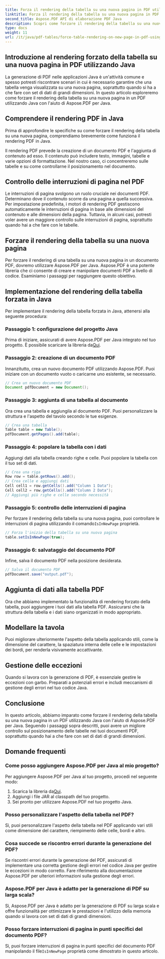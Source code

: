 ```yaml
---
title: Forza il rendering della tabella su una nuova pagina in PDF utilizzando Java
linktitle: Forza il rendering della tabella su una nuova pagina in PDF utilizzando Java
second_title: Aspose.PDF API di elaborazione PDF Java
description: Scopri come forzare il rendering della tabella su una nuova pagina in PDF utilizzando Java con Aspose.PDF. Questa guida passo passo include il codice sorgente e i suggerimenti degli esperti per una formattazione precisa dei documenti PDF.
type: docs
weight: 11
url: /it/java/pdf-tables/force-table-rendering-on-new-page-in-pdf-using-java/
---
```


## Introduzione al rendering forzato della tabella su una nuova pagina in PDF utilizzando Java

La generazione di PDF nelle applicazioni Java è un'attività comune e spesso potresti riscontrare scenari in cui è necessario garantire che una tabella venga visualizzata su una nuova pagina, soprattutto quando si ha a che fare con set di dati di grandi dimensioni. In questo articolo esploreremo come forzare il rendering della tabella su una nuova pagina in un PDF utilizzando Java con l'aiuto di Aspose.PDF per Java.

## Comprendere il rendering PDF in Java

Prima di approfondire le specifiche su come forzare il rendering della tabella su una nuova pagina, comprendiamo brevemente come funziona il rendering PDF in Java.

Il rendering PDF prevede la creazione di un documento PDF e l'aggiunta di contenuto ad esso. Il contenuto può includere testo, immagini, tabelle e varie opzioni di formattazione. Nel nostro caso, ci concentreremo sulle tabelle e su come controllarne il posizionamento nel documento.

## Controllo delle interruzioni di pagina nel PDF

Le interruzioni di pagina svolgono un ruolo cruciale nei documenti PDF. Determinano dove il contenuto scorre da una pagina a quella successiva. Per impostazione predefinita, i motori di rendering PDF gestiscono automaticamente le interruzioni di pagina in base alle dimensioni del contenuto e alle dimensioni della pagina. Tuttavia, in alcuni casi, potresti voler avere un maggiore controllo sulle interruzioni di pagina, soprattutto quando hai a che fare con le tabelle.

## Forzare il rendering della tabella su una nuova pagina

Per forzare il rendering di una tabella su una nuova pagina in un documento PDF, dovremo utilizzare Aspose.PDF per Java. Aspose.PDF è una potente libreria che ci consente di creare e manipolare documenti PDF a livello di codice. Esaminiamo i passaggi per raggiungere questo obiettivo.

## Implementazione del rendering della tabella forzata in Java

Per implementare il rendering della tabella forzata in Java, attenersi alla seguente procedura:

### Passaggio 1: configurazione del progetto Java

 Prima di iniziare, assicurati di avere Aspose.PDF per Java integrato nel tuo progetto. È possibile scaricare la libreria da[Qui](https://releases.aspose.com/pdf/java/).

### Passaggio 2: creazione di un documento PDF

Innanzitutto, crea un nuovo documento PDF utilizzando Aspose.PDF. Puoi iniziare con un documento vuoto o caricarne uno esistente, se necessario.

```java
// Crea un nuovo documento PDF
Document pdfDocument = new Document();
```

### Passaggio 3: aggiunta di una tabella al documento

Ora crea una tabella e aggiungila al documento PDF. Puoi personalizzare la struttura e l'aspetto del tavolo secondo le tue esigenze.

```java
// Crea una tabella
Table table = new Table();
pdfDocument.getPages().add(table);
```

### Passaggio 4: popolare la tabella con i dati

Aggiungi dati alla tabella creando righe e celle. Puoi popolare la tabella con il tuo set di dati.

```java
// Crea una riga
Row row = table.getRows().add();
// Crea celle e aggiungi dati
Cell cell1 = row.getCells().add("Column 1 Data");
Cell cell2 = row.getCells().add("Column 2 Data");
// Aggiungi più righe e celle secondo necessità
```

### Passaggio 5: controllo delle interruzioni di pagina

 Per forzare il rendering della tabella su una nuova pagina, puoi controllare le interruzioni di pagina utilizzando il comando`IsInNewPage` proprietà.

```java
// Forza l'inizio della tabella su una nuova pagina
table.setIsInNewPage(true);
```

### Passaggio 6: salvataggio del documento PDF

Infine, salva il documento PDF nella posizione desiderata.

```java
// Salva il documento PDF
pdfDocument.save("output.pdf");
```

## Aggiunta di dati alla tabella PDF

Ora che abbiamo implementato la funzionalità di rendering forzato della tabella, puoi aggiungere i tuoi dati alla tabella PDF. Assicurarsi che la struttura della tabella e i dati siano organizzati in modo appropriato.

## Modellare la tavola

Puoi migliorare ulteriormente l'aspetto della tabella applicando stili, come la dimensione del carattere, la spaziatura interna delle celle e le impostazioni dei bordi, per renderla visivamente accattivante.

## Gestione delle eccezioni

Quando si lavora con la generazione di PDF, è essenziale gestire le eccezioni con garbo. Preparati a potenziali errori e includi meccanismi di gestione degli errori nel tuo codice Java.

## Conclusione

In questo articolo, abbiamo imparato come forzare il rendering della tabella su una nuova pagina in un PDF utilizzando Java con l'aiuto di Aspose.PDF per Java. Seguendo i passaggi sopra descritti, puoi avere un migliore controllo sul posizionamento delle tabelle nei tuoi documenti PDF, soprattutto quando hai a che fare con set di dati di grandi dimensioni.

## Domande frequenti

### Come posso aggiungere Aspose.PDF per Java al mio progetto?

Per aggiungere Aspose.PDF per Java al tuo progetto, procedi nel seguente modo:
1.  Scarica la libreria da[Qui](https://releases.aspose.com/pdf/java/).
2. Aggiungi i file JAR al classpath del tuo progetto.
3. Sei pronto per utilizzare Aspose.PDF nel tuo progetto Java.

### Posso personalizzare l'aspetto della tabella nel PDF?

Sì, puoi personalizzare l'aspetto della tabella nel PDF applicando vari stili come dimensione del carattere, riempimento delle celle, bordi e altro.

### Cosa succede se riscontro errori durante la generazione del PDF?

Se riscontri errori durante la generazione del PDF, assicurati di implementare una corretta gestione degli errori nel codice Java per gestire le eccezioni in modo corretto. Fare riferimento alla documentazione Aspose.PDF per ulteriori informazioni sulla gestione degli errori.

### Aspose.PDF per Java è adatto per la generazione di PDF su larga scala?

Sì, Aspose.PDF per Java è adatto per la generazione di PDF su larga scala e offre funzionalità per ottimizzare le prestazioni e l'utilizzo della memoria quando si lavora con set di dati di grandi dimensioni.

### Posso forzare interruzioni di pagina in punti specifici del documento PDF?

 Sì, puoi forzare interruzioni di pagina in punti specifici del documento PDF manipolando il file`IsInNewPage` proprietà come dimostrato in questo articolo.